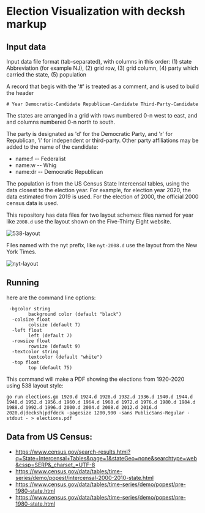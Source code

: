 # Election Visualization with decksh markup

## Input data

Input data file format (tab-separated), with columns in this order:
(1) state Abbreviation (for example NJ), 
(2) grid row, 
(3) grid column, 
(4) party which carried the state,
(5) population

A record that begis with the '#' is treated as a comment, and is used to build the header

	# Year Democratic-Candidate Republican-Candidate Third-Party-Candidate

The states are arranged in a grid with rows numbered 0-n west to east, and and columns numbered 0-n north
to south.

The party is designated as 'd' for the Democratic Party, and 'r' for Republican, 'i' for independent or third-party.
Other party affiliations may be added to the name of the candidate:

* name:f -- Federalist
* name:w -- Whig
* name:dr -- Democratic Republican

The population is from the US Census State Intercensal tables, using the data closest 
to the election year. For example, for election year 2020, the data estimated from 2019 is used. 
For the election of 2000, the official 2000 census data is used.

This repository has data files for two layout schemes: files named for year like ```2008.d``` use the layout shown on the Five-Thirty Eight
website. 

![538-layout](5.png)

Files named with the nyt prefix, like ```nyt-2008.d``` use the layout from the New York Times.

![nyt-layout](n.png)

## Running

here are the command line options:
```
 -bgcolor string
    	background color (default "black")
  -colsize float
    	colsize (default 7)
  -left float
    	left (default 7)
  -rowsize float
    	rowsize (default 9)
  -textcolor string
    	textcolor (default "white")
  -top float
    	top (default 75)
```

This command will make a PDF showing the elections from 1920-2020 using 538 layout style:

	go run elections.go 1920.d 1924.d 1928.d 1932.d 1936.d 1940.d 1944.d 1948.d 1952.d 1956.d 1960.d 1964.d 1968.d 1972.d 1976.d 1980.d 1984.d 1988.d 1992.d 1996.d 2000.d 2004.d 2008.d 2012.d 2016.d 2020.d|decksh|pdfdeck -pagesize 1200,900 -sans PublicSans-Regular -stdout - > elections.pdf


## Data from US Census: 

* https://www.census.gov/search-results.html?q=State+Intercensal+Tables&page=1&stateGeo=none&searchtype=web&cssp=SERP&_charset_=UTF-8
* https://www.census.gov/data/tables/time-series/demo/popest/intercensal-2000-2010-state.html
* https://www.census.gov/data/tables/time-series/demo/popest/pre-1980-state.html
* https://www.census.gov/data/tables/time-series/demo/popest/pre-1980-state.html
